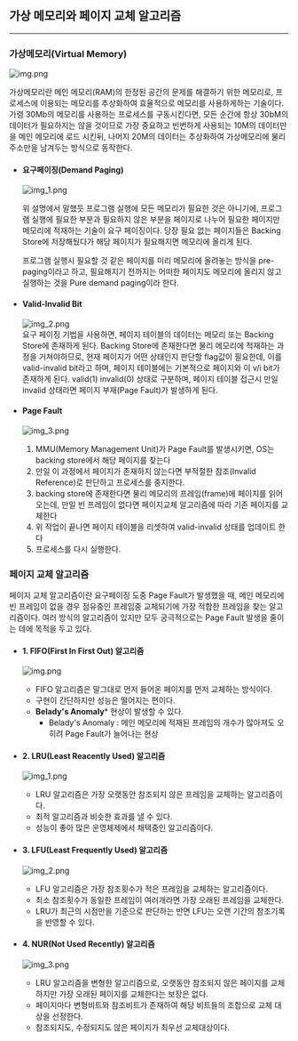 ## 가상 메모리와 페이지 교체 알고리즘
- - -
### 가상메모리(Virtual Memory)

![img.png](../assets/virtual_memory.png)

가상메모리란 메인 메모리(RAM)의 한정된 공간의 문제를 해결하기 위한 메모리로, 
프로세스에 이용되는 메모리를 추상화하여 효율적으로 메모리를 사용하게하는 기술이다.
가령 30Mb의 메모리를 사용하는 프로세스를 구동시킨다면, 모든 순간에 항상 30bM의 데이터가 필요하지는 않을 것이므로
가장 중요하고 빈번하게 사용되는 10M의 데이터만을 메인 메모리에 로드 시킨뒤, 나머지 20M의 데이터는
추상화하여 가상메모리에 물리 주소만을 남겨두는 방식으로 동작한다.

- #### 요구페이징(Demand Paging)
  
  ![img_1.png](../assets/demand_paging.png)
  
  위 설명에서 말했듯 프로그램 실행에 모든 메모리가 필요한 것은 아니기에, 프로그램 실행에 필요한 부분과 필요하지 않은 부분을 
  페이지로 나누어 필요한 페이지만 메모리에 적재하는 기술이 요구 페이징이다. 당장 필요 없는 페이지들은 Backing Store에 저장해뒀다가
  해당 페이지가 필요해지면 메모리에 올리게 된다.
  
  프로그램 실행시 필요할 것 같은 페이지를 미리 메모리에 올려놓는 방식을 pre-paging이라고 하고, 필요해지기 전까지는
  어떠한 페이지도 메모리에 올리지 않고 실행하는 것을 Pure demand paging이라 한다.

- #### Valid-Invalid Bit
  ![img_2.png](../assets/demand_paging2.png)  
  요구 페이징 기법을 사용하면, 페이지 테이블의 데이터는 메모리 또는 Backing Store에 존재하게 된다.
  Backing Store에 존재한다면 물리 메모리에 적재하는 과정을 거쳐야하므로, 현재 페이지가 어떤 상태인지 판단할 flag값이 필요한데,
  이를 valid-invalid bit라고 하며, 페이지 테이블에는 기본적으로 페이지와 이 v/i bit가 존재하게 된다.
  valid(1) invalid(0) 상태로 구분하며, 페이지 테이블 접근시 만일 invalid 상태라면 페이지 부재(Page Fault)가 발생하게 된다.   


- #### Page Fault
  ![img_3.png](../assets/page_fault.png)
  1. MMU(Memory Management Unit)가 Page Fault를 발생시키면, OS는 backing store에서 해당 페이지를 찾는다
  2. 만일 이 과정에서 페이지가 존재하지 않는다면 부적절한 참조(Invalid Reference)로 판단하고 프로세스를 중지한다.
  3. backing store에 존재한다면 물리 메모리의 프레임(frame)에 페이지를 읽어오는데, 
     만일 빈 프레임이 없다면 페이지교체 알고리즘에 따라 기존 페이지를 교체한다
  4. 위 작업이 끝나면 페이지 테이블을 리셋하여 valid-invalid 상태를 업데이트 한다
  5. 프로세스를 다시 실행한다.


### 페이지 교체 알고리즘

페이지 교체 알고리즘이란 요구페이징 도중 Page Fault가 발생했을 때, 메인 메모리에 빈 프레임이 없을 경우
점유중인 프레임중 교체되기에 가장 적합한 프레임을 찾는 알고리즘이다. 여러 방식의 알고리즘이 있지만
모두 궁극적으로는 Page Fault 발생을 줄이는 데에 목적을 두고 있다.

- #### 1. FIFO(First In First Out) 알고리즘
  ![img.png](../assets/fifo_algo.png)
  - FIFO 알고리즘은 말그대로 먼저 들어온 페이지를 먼저 교체하는 방식이다.
  - 구현이 간단하지만 성능은 떨어지는 편이다.
  - **Belady's Anomaly*** 현상이 발생할 수 있다.
    * Belady's Anomaly : 메인 메모리에 적재된 프레임의 개수가 많아져도 오히려 Page Fault가 늘어나는 현상

- #### 2. LRU(Least Reacently Used) 알고리즘
  ![img_1.png](../assets/LRU_algo.png)
  - LRU 알고리즘은 가장 오랫동안 참조되지 않은 프레임을 교체하는 알고리즘이다.
  - 최적 알고리즘과 비슷한 효과를 낼 수 있다.
  - 성능이 좋아 많은 운영체제에서 채택중인 알고리즘이다.

- #### 3. LFU(Least Frequently Used) 알고리즘
  ![img_2.png](../assets/LFU_algo.png)
  - LFU 알고리즘은 가장 참조횟수가 적은 프레임을 교체하는 알고리즘이다.
  - 최소 참조횟수가 동일한 프레임이 여러개라면 가장 오래된 프레임을 교체한다.
  - LRU가 최근의 시점만을 기준으로 판단하는 반면 LFU는 오랜 기간의 참조기록을 반영할 수 있다.
  
- #### 4. NUR(Not Used Recently) 알고리즘
  ![img_3.png](../assets/NUR_algo.png)
  - LRU 알고리즘을 변형한 알고리즘으로, 오랫동안 참조되지 않은 페이지를 교체하지만 가장 오래된 페이지를 교체한다는 보장은 없다.
  - 페이지마다 변형비트와 참조비트가 존재하여 해당 비트들의 조합으로 교체 대상을 선정한다.
  - 참조되지도, 수정되지도 않은 페이지가 최우선 교체대상이다.

